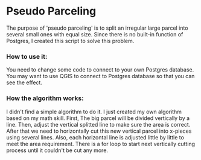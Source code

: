 # Pseudo Parceling
The purpose of 'pseudo parceling' is to split an irregular large parcel into several small ones with equal size. 
Since there is no built-in function of Postgres, I created this script to solve this problem.

### How to use it:
You need to change some code to connect to your own Postgres database.
You may want to use QGIS to connect to Postgres database so that you can see the effect.

### How the algorithm works:
I didn't find a simple algorithm to do it. I just created my own algorithm based on my math skill. 
First, The big parcel will be divided vertically by a line. Then, adjust the vertical splitted line to make sure the area is correct.
After that we need to horizontally cut this new vertical parcel into x-pieces using several lines. Also, each horizontal line is adjusted little by little to meet the area requirement.
There is a for loop to start next vertically cutting process until it couldn't be cut any more. 




